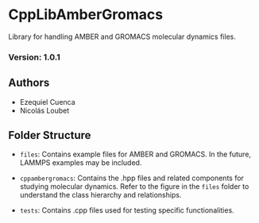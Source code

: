 # CppLibAmberGromacs
Library for handling AMBER and GROMACS molecular dynamics files.

### Version: 1.0.1

## Authors

- Ezequiel Cuenca
- Nicolás Loubet

## Folder Structure

- `files`: Contains example files for AMBER and GROMACS. In the future, LAMMPS examples may be included.

- `cppambergromacs`: Contains the .hpp files and related components for studying molecular dynamics. Refer to the figure in the `files` folder to understand the class hierarchy and relationships.

- `tests`: Contains .cpp files used for testing specific functionalities.

